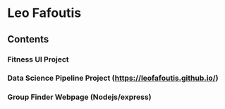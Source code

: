 # Leo Fafoutis
## Contents
### Fitness UI Project
### Data Science Pipeline Project (https://leofafoutis.github.io/)
### Group Finder Webpage (Nodejs/express)



